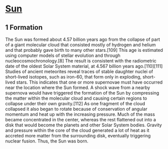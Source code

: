 [Sun](https://en.wikipedia.org/wiki/Sun)
========================================
1 Formation
-------------------
The Sun was formed about 4.57 billion years ago from the collapse of part of a giant molecular cloud that consisted mostly of hydrogen and helium and that probably gave birth to many other stars.[109] This age is estimated using computer models of stellar evolution and through nucleocosmochronology.[8] The result is consistent with the radiometric date of the oldest Solar System material, at 4.567 billion years ago.[110][111] Studies of ancient meteorites reveal traces of stable daughter nuclei of short-lived isotopes, such as iron-60, that form only in exploding, short-lived stars. This indicates that one or more supernovae must have occurred near the location where the Sun formed. A shock wave from a nearby supernova would have triggered the formation of the Sun by compressing the matter within the molecular cloud and causing certain regions to collapse under their own gravity.[112] As one fragment of the cloud collapsed it also began to rotate because of conservation of angular momentum and heat up with the increasing pressure. Much of the mass became concentrated in the center, whereas the rest flattened out into a disk that would become the planets and other Solar System bodies. Gravity and pressure within the core of the cloud generated a lot of heat as it accreted more matter from the surrounding disk, eventually triggering nuclear fusion. Thus, the Sun was born.

